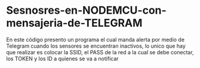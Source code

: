 # Sesnosres-en-NODEMCU-con-mensajeria-de-TELEGRAM

En este código presento un programa el cual manda alerta por medio de Telegram cuando los sensores se encuentran inactivos, lo unico que hay que realizar es colocar la SSID, el PASS de la red a la cual se debe conectar, los TOKEN y los ID a quienes se va a notificar  
